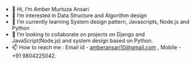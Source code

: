 - 👋 Hi, I’m Amber Murtuza Ansari
- 👀 I’m interested in Data Structure and Algorithm design
- 🌱 I’m currently learning System design pattern, Javascripts,  Node.js and Python
- 💞️ I’m looking to collaborate on projects on Django and JavaScript(Node.js) and system design based on Python.
- 📫 How to reach me : Email id - amberansari10@gmail.com , Mobile - +91 9804225042.

<!---
AmberAnsari89/AmberAnsari89 is a ✨ special ✨ repository because its `README.md` (this file) appears on your GitHub profile.
You can click the Preview link to take a look at your changes.
--->
